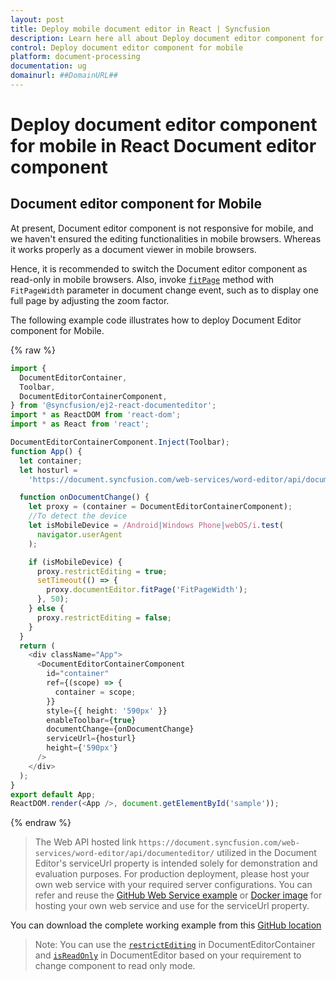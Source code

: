 ```yaml
---
layout: post
title: Deploy mobile document editor in React | Syncfusion
description: Learn here all about Deploy document editor component for mobile in Syncfusion React Document editor component of Syncfusion Essential JS 2 and more.
control: Deploy document editor component for mobile 
platform: document-processing
documentation: ug
domainurl: ##DomainURL##
---
```


# Deploy document editor component for mobile in React Document editor component

## Document editor component for Mobile

At present, Document editor component is not responsive for mobile, and we haven't ensured the editing functionalities in mobile browsers. Whereas it works properly as a document viewer in mobile browsers.

Hence, it is recommended to switch the Document editor component as read-only in mobile browsers. Also, invoke [`fitPage`](https://ej2.syncfusion.com/react/documentation/api/document-editor#fitpage/) method with `FitPageWidth` parameter in document change event, such as to display one full page by adjusting the zoom factor.

The following example code illustrates how to deploy Document Editor component for Mobile.

{% raw %}

```ts
import {
  DocumentEditorContainer,
  Toolbar,
  DocumentEditorContainerComponent,
} from '@syncfusion/ej2-react-documenteditor';
import * as ReactDOM from 'react-dom';
import * as React from 'react';

DocumentEditorContainerComponent.Inject(Toolbar);
function App() {
  let container;
  let hosturl =
    'https://document.syncfusion.com/web-services/word-editor/api/documenteditor/';

  function onDocumentChange() {
    let proxy = (container = DocumentEditorContainerComponent);
    //To detect the device
    let isMobileDevice = /Android|Windows Phone|webOS/i.test(
      navigator.userAgent
    );

    if (isMobileDevice) {
      proxy.restrictEditing = true;
      setTimeout(() => {
        proxy.documentEditor.fitPage('FitPageWidth');
      }, 50);
    } else {
      proxy.restrictEditing = false;
    }
  }
  return (
    <div className="App">
      <DocumentEditorContainerComponent
        id="container"
        ref={(scope) => {
          container = scope;
        }}
        style={{ height: '590px' }}
        enableToolbar={true}
        documentChange={onDocumentChange}
        serviceUrl={hosturl}
        height={'590px'}
      />
    </div>
  );
}
export default App;
ReactDOM.render(<App />, document.getElementById('sample'));


```
{% endraw %}

> The Web API hosted link `https://document.syncfusion.com/web-services/word-editor/api/documenteditor/` utilized in the Document Editor's serviceUrl property is intended solely for demonstration and evaluation purposes. For production deployment, please host your own web service with your required server configurations. You can refer and reuse the [GitHub Web Service example](https://github.com/SyncfusionExamples/EJ2-DocumentEditor-WebServices) or [Docker image](https://hub.docker.com/r/syncfusion/word-processor-server) for hosting your own web service and use for the serviceUrl property.

You can download the complete working example from this [GitHub location](https://github.com/SyncfusionExamples/Deploy-Document-Editor-in-Mobile-Friendly-Web-page/)

>Note: You can use the [`restrictEditing`](https://ej2.syncfusion.com/react/documentation/api/document-editor-container#restrictediting) in DocumentEditorContainer and [`isReadOnly`](https://ej2.syncfusion.com/react/documentation/api/document-editor#isreadonly) in DocumentEditor based on your requirement to change component to read only mode.
